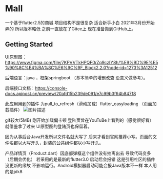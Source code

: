 # Mall

一个基于flutter2.5的商城 项目结构不是很复杂 适合新手小白 2021年3月份开始弄的 所以版本略低 之前一直放在了Gitee上 现在准备搬到GitHub上。

## Getting Started

UI原型图：https://www.figma.com/file/7KPVVTkHPQF0rZq9czIY8h/%E9%9D%9E%E5%90%8C%E4%BA%8C%E6%9C%9F_Block2.2.0?node-id=1273%3A12512

后端语言：java ，框架springboot （基本简单的增删改查 没意义做参考）。

后端接口文档：https://console-docs.apipost.cn/preview/20afd15b239de091/e7c99b3f94b847f8

此应用用到的插件 为pull_to_refresh（滑动加载）flutter_easyloading （页面加载插件）
![图片描述](https://github.com/miao4410/mall/blob/main/mall.gif)

gif较大(5MB) 刚开始加载偏卡顿 登陆页曾在YouTuBe上看到的（感觉很好看） 就借鉴拿了过来 UI原型图的登陆页也保留着。

因为从事后台Java开发所以文件名就大写了 后来才看到官网推荐小写。页面的文件名都以大写开头，封装的公共组件都以小写开头。

产品详情页（Product.dart）因底部弹框这个组件没有抽离出去 导致代码变多（后期会优化）
若采用的是最新的flutter3.0 启动后会报错 这是引用社区的插件没更新的缘故 不影响运行。Android模拟器启动可能会报Java版本不一样 本人用的是jdk8




